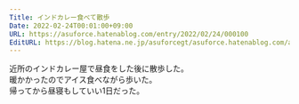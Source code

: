 ```yaml
---
Title: インドカレー食べて散歩
Date: 2022-02-24T00:01:00+09:00
URL: https://asuforce.hatenablog.com/entry/2022/02/24/000100
EditURL: https://blog.hatena.ne.jp/asuforcegt/asuforce.hatenablog.com/atom/entry/13574176438066522654
---
```


近所のインドカレー屋で昼食をした後に散歩した。   
暖かかったのでアイス食べながら歩いた。  
帰ってから昼寝もしていい1日だった。
